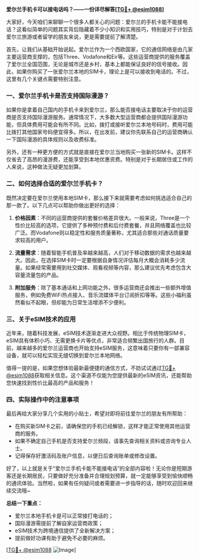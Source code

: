 **爱尔兰手机卡可以接电话吗？——一份详尽解答[[TG💪+ @esim1088](https://t.me/s/esim1088)]**

大家好，今天咱们来聊聊一个很多人都关心的问题：爱尔兰的手机卡能不能接电话？这看似简单的问题其实背后隐藏着不少小知识和实用技巧，特别是对于计划去爱尔兰旅游或者留学的朋友来说，更是需要提前了解清楚。

首先，让我们从基础开始说起。爱尔兰作为一个西欧国家，它的通信网络是由几家主要运营商支撑的，包括Three、Vodafone和Eir等。这些运营商提供的服务覆盖了爱尔兰全国范围，无论是城市还是乡村，基本上都能保证良好的信号接收。因此，如果你购买了一张爱尔兰本地的SIM卡，理论上是可以接收到电话的。不过，这里有几个关键点需要特别注意。

### **一、爱尔兰手机卡是否支持国际漫游？**

如果你是拿着自己国内的手机卡来到爱尔兰，那么能否接电话主要取决于你的运营商是否支持国际漫游服务。通常情况下，大多数大型运营商都会提供国际漫游功能，但具体费用可能会有所不同。比如，拨打或接听爱尔兰本地号码时，费用可能比拨打其他国家号码便宜得多。所以，在出发前，建议你先联系自己的运营商确认一下国际漫游的具体规则以及收费标准。

另外，还有一种更方便的方式就是直接在爱尔兰当地购买一张新的SIM卡。这样不仅省去了高昂的漫游费，还能享受到本地优惠资费。特别是对于长期居住或工作的人来说，这种做法无疑更加划算。

### **二、如何选择合适的爱尔兰手机卡？**

既然决定要在爱尔兰使用本地SIM卡，那么接下来就需要考虑如何挑选适合自己的那一款了。以下几点可以帮助你做出更好的选择：

1. **价格因素**：不同的运营商提供的套餐价格差异很大。一般来说，Three是一个性价比较高的选项，它提供了多种预付费和后付费套餐，并且网络覆盖也比较广泛。而Vodafone则以稳定性和服务质量著称，尤其适合那些对通话质量要求较高的用户。

2. **流量需求**：随着智能手机普及率越来越高，人们对于移动数据的需求也越来越大。因此，在选择SIM卡时一定要根据自身情况评估每月大概会消耗多少流量。如果经常需要用到社交媒体、观看视频等内容，那么建议优先考虑包含大容量流量包的产品。

3. **附加服务**：除了基本通话和上网功能之外，很多运营商还会推出一些额外增值服务，例如免费WiFi热点接入、音乐流媒体平台订阅折扣等等。这些小福利虽然看似不起眼，但却能为日常生活增添不少便利。

### **三、关于eSIM技术的应用**

近年来，随着科技发展，eSIM技术逐渐走进大众视野。相比于传统物理SIM卡，eSIM具有体积小巧、无需更换卡片等优点，非常适合频繁出国旅行的人群。目前，越来越多的爱尔兰运营商也开始支持eSIM服务，这意味着只要你有一部兼容设备，就可以轻松实现无缝切换到爱尔兰本地网络。

值得一提的是，如果您想体验最新最便捷的通信方式，不妨试试通过[TG💪+ @esim1088](https://t.me/s/esim1088)获取相关信息。这个渠道不仅能为您提供最新的eSIM资讯，还能帮助您快速找到性价比最高的产品和服务！

### **四、实际操作中的注意事项**

最后再给大家分享几个实用的小贴士，希望对即将前往爱尔兰的朋友有所帮助：

- 在购买新SIM卡之前，请确保您的手机已经解锁，这样才能正常使用其他运营商的服务。
- 如果不确定自己手机是否支持爱尔兰频段，请事先查询相关资料或咨询专业人士。
- 记得保存好激活码及账户信息，以便日后查询账单或修改设置。

好了，以上就是关于“爱尔兰手机卡能不能接电话”的全部内容啦！无论你是短期游客还是长期居民，只要做好充分准备并合理规划预算，就一定能够享受到愉快顺畅的通讯体验。当然啦，如果有任何疑问或者需要进一步指导的话，随时欢迎回来继续交流哦~

**总结一下重点：**
- 爱尔兰本地手机卡是可以正常接打电话的；
- 国际漫游需提前了解自家运营商政策；
- eSIM技术为跨境通信提供了全新解决方案；
- 提前做好功课有助于避免不必要的麻烦。

[[TG💪+ @esim1088](https://t.me/s/esim1088) ![Image](https://i.postimg.cc/4NQfJmqS/Snipaste-2025-05-13-00-14-12.png)]